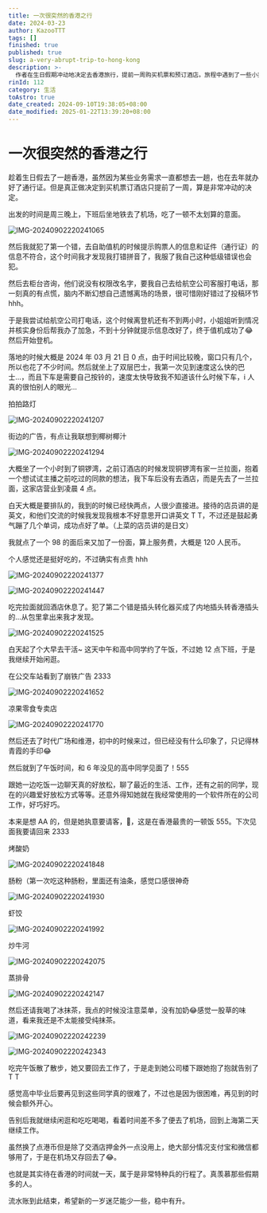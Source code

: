 ```yaml
---
title: 一次很突然的香港之行
date: 2024-03-23
author: KazooTTT
tags: []
finished: true
published: true
slug: a-very-abrupt-trip-to-hong-kong
description: >-
  作者在生日假期冲动地决定去香港旅行，提前一周购买机票和预订酒店。旅程中遇到了一些小插曲，如机票信息错误和插头转换器购买错误，但都顺利解决。在香港，作者体验了当地的美食，如一兰拉面和各种点心，并与久未见面的高中同学共进午餐，享受了愉快的时光。尽管行程紧凑，但这次旅行给作者留下了深刻的印象和美好的回忆。
rinId: 112
category: 生活
toAstro: true
date_created: 2024-09-10T19:38:05+08:00
date_modified: 2025-01-22T13:39:20+08:00
---
```


# 一次很突然的香港之行

趁着生日假去了一趟香港，虽然因为某些业务需求一直都想去一趟，也在去年就办好了通行证。但是真正做决定到买机票订酒店只提前了一周，算是非常冲动的决定。

出发的时间是周三晚上，下班后坐地铁去了机场，吃了一顿不太划算的意面。

![IMG-20240902220241065](https://pictures.kazoottt.top/2024/10/20241017-71e2e34aef69446c67c26de928432da5.jpeg)

然后我就犯了第一个错，去自助值机的时候提示购票人的信息和证件（通行证）的信息不符合，这个时间我才发现我打错拼音了，我服了我自己这种低级错误也会犯。

然后去柜台咨询，他们说没有权限改名字，要我自己去给航空公司客服打电话，那一刻真的有点慌，脑内不断幻想自己遗憾离场的场景，很可惜刚好错过了投稿环节 hhh。

于是我尝试给航空公司打电话，这个时候离登机还有不到两小时，小姐姐听到情况并核实身份后帮我办了加急，不到十分钟就提示信息改好了，终于值机成功了😂然后开始登机。

落地的时候大概是 2024 年 03 月 21 日 0 点，由于时间比较晚，窗口只有几个，所以也花了不少时间。然后就坐上了双层巴士，我第一次见到速度这么快的巴士...，而且下车是需要自己按铃的，速度太快导致我不知道该什么时候下车，i 人真的很怕别人的眼光...

拍拍路灯

![IMG-20240902220241207](https://pictures.kazoottt.top/2024/10/20241017-f3ac20327086aed4a771b6111ae74dbf.jpeg)

街边的广告，有点让我联想到椰树椰汁

![IMG-20240902220241294](https://pictures.kazoottt.top/2024/10/20241017-7bd8639a20d26c2432e8bfeddda47a18.jpeg)

大概坐了一个小时到了铜锣湾，之前订酒店的时候发现铜锣湾有家一兰拉面，抱着一个想试试主播之前吃过的同款的想法，我下车后没有去酒店，而是先去了一兰拉面，这家店营业到凌晨 4 点。

白天大概是要排队的，我到的时候已经快两点，人很少直接进。接待的店员讲的是英文，和他们交流的时候我发现我根本不好意思开口讲英文 T T，不过还是鼓起勇气蹦了几个单词，成功点好了单。（上菜的店员讲的是日文）

我就点了一个 98 的面后来又加了一份面，算上服务费，大概是 120 人民币。

个人感觉还是挺好吃的，不过确实有点贵 hhh

![IMG-20240902220241377](https://pictures.kazoottt.top/2024/10/20241017-a718374339d138f47a3c73fe2430ce66.jpeg)

![IMG-20240902220241447](https://pictures.kazoottt.top/2024/10/20241017-03b52d70869019745f85935ae21a6447.jpeg)

吃完拉面就回酒店休息了。犯了第二个错是插头转化器买成了内地插头转香港插头的...从包里拿出来我才发现。

![IMG-20240902220241525](https://pictures.kazoottt.top/2024/10/20241017-8817755eb1b6d5890bc915e85c29578f.jpeg)

白天起了个大早去干活~ 这天中午和高中同学约了午饭，不过她 12 点下班，于是我继续开始闲逛。

在公交车站看到了崩铁广告 2333

![IMG-20240902220241652](https://pictures.kazoottt.top/2024/10/20241017-bbbf8f684509a863b2d0db990e2f7cd2.jpeg)

凉果零食专卖店

![IMG-20240902220241770](https://pictures.kazoottt.top/2024/10/20241017-4efc23797557653a21d9ab25ab16a52a.jpeg)

然后还去了时代广场和维港，初中的时候来过，但已经没有什么印象了，只记得林青霞的手印😂

然后就到了午饭时间，和 6 年没见的高中同学见面了！555

跟她一边吃饭一边聊天真的好放松，聊了最近的生活、工作，还有之前的同学，现在的兴趣爱好放松方式等等。还意外得知她就在我经常使用的一个软件所在的公司工作，好巧好巧。

本来是想 AA 的，但是她执意要请客，🥹，这是在香港最贵的一顿饭 555。下次见面我要请回来 2333

烤酸奶

![IMG-20240902220241848](https://pictures.kazoottt.top/2024/10/20241017-ec15ba75b64d24313b14bf4e1cb00070.jpeg)

肠粉（第一次吃这种肠粉，里面还有油条，感觉口感很神奇

![IMG-20240902220241930](https://pictures.kazoottt.top/2024/10/20241017-8e1ef08968287fe823d055bea7da7994.jpeg)

虾饺

![IMG-20240902220241992](https://pictures.kazoottt.top/2024/10/20241017-823ca4f0b3f5d92ee30a7a997390234f.jpeg)

炒牛河

![IMG-20240902220242075](https://pictures.kazoottt.top/2024/10/20241017-59e763dd7be787da20c11f9b23e0ba66.jpeg)

蒸排骨

![IMG-20240902220242147](https://pictures.kazoottt.top/2024/10/20241017-553c4138aa8aa49544be78928b07b3f3.jpeg)

然后还请我喝了冰抹茶，我点的时候没注意菜单，没有加奶😂感觉一股草的味道，看来我还是不太能接受纯抹茶。

![IMG-20240902220242239](https://pictures.kazoottt.top/2024/10/20241017-7923810f32dbb6d59c11b69287a72aaa.jpeg)

![IMG-20240902220242343](https://pictures.kazoottt.top/2024/10/20241017-b02a44afcbda0634bb86486150e15f18.jpeg)

吃完午饭散了散步，她又要回去工作了，于是走到她公司楼下跟她抱了抱就告别了 T T

感觉高中毕业后要再见到这些同学真的很难了，不过也是因为很困难，再见到的时候会额外开心。

告别后我就继续闲逛和吃吃喝喝，看着时间差不多了便去了机场，回到上海第二天继续工作。

虽然换了点港币但是除了交酒店押金外一点没用上，绝大部分情况支付宝和微信都够用了，于是在机场又存回去了😂。

也就是其实待在香港的时间就一天，属于是非常特种兵的行程了。真羡慕那些假期多的人。

流水账到此结束，希望新的一岁迷茫能少一些，稳中有升。
